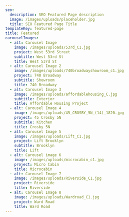 ```yaml
---
seo:
  description: SEO Featured Page description
  image: /images/uploads/placeholder.jpg
  title: SEO Featured Page Title
templateKey: featured-page
title: Featured
carouselImages:
  - alt: Carousel Image
    image: /images/uploads/53rd_C1.jpg
    project: West 53rd Street
    subtitle: West 53rd St
    title: West 53rd St
  - alt: Carousel Image 2
    image: /images/uploads/740broadwayshowroom_c1.jpg
    project: 740 Broadway
    subtitle: Showroom
    title: 740 Broadway
  - alt: Carousel Image 3
    image: /images/uploads/affordablehousing_C.jpg
    subtitle: Exterior
    title: Affordable Housing Project
  - alt: Carousel Image 4
    image: /images/uploads/45_CROSBY_5N_(14)_1820.jpg
    project: 45 Crosby 5N
    subtitle: Kitchen
    title: Crosby 5N
  - alt: Carousel Image 5
    image: /images/uploads/Lift_C1.jpg
    project: Lift Brooklyn
    subtitle: Brooklyn
    title: Lift
  - alt: Carousel image 6
    image: /images/uploads/microcabin_c1.jpg
    project: Micro Cabin
    title: Microcabin
  - alt: Carousel Image 7
    image: /images/uploads/Riverside_C1.jpg
    project: Riverside
    title: Riverside
  - alt: Carousel Image 8
    image: /images/uploads/Wardroad_C1.jpg
    project: Ward Road
    title: Ward Road
---
```


